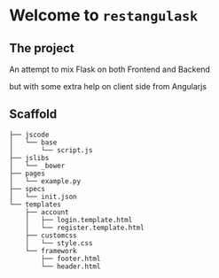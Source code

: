 
# Welcome to `restangulask`

## The project

An attempt to mix Flask on both Frontend and Backend

but with some extra help on client side from Angularjs

## Scaffold

    ├── jscode
    │   └── base
    │       └── script.js
    ├── jslibs
    │   └── _bower
    ├── pages
    │   └── example.py
    ├── specs
    │   └── init.json
    └── templates
        ├── account
        │   ├── login.template.html
        │   └── register.template.html
        ├── customcss
        │   └── style.css
        └── framework
            ├── footer.html
            └── header.html